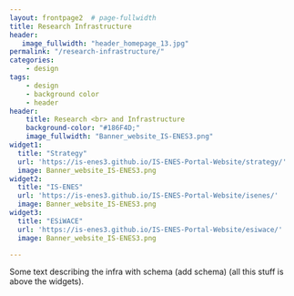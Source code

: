 ```yaml
---
layout: frontpage2  # page-fullwidth
title: Research Infrastructure
header:
   image_fullwidth: "header_homepage_13.jpg"
permalink: "/research-infrastructure/"
categories:
    - design
tags:
    - design
    - background color
    - header
header:
    title: Research <br> and Infrastructure
    background-color: "#186F4D;"
    image_fullwidth: "Banner_website_IS-ENES3.png"
widget1:
  title: "Strategy"
  url: 'https://is-enes3.github.io/IS-ENES-Portal-Website/strategy/'
  image: Banner_website_IS-ENES3.png
widget2:
  title: "IS-ENES"
  url: 'https://is-enes3.github.io/IS-ENES-Portal-Website/isenes/'
  image: Banner_website_IS-ENES3.png
widget3:
  title: "ESiWACE"
  url: 'https://is-enes3.github.io/IS-ENES-Portal-Website/esiwace/'
  image: Banner_website_IS-ENES3.png

---
```



Some text describing the infra with schema (add schema) (all this stuff is
above the widgets).
